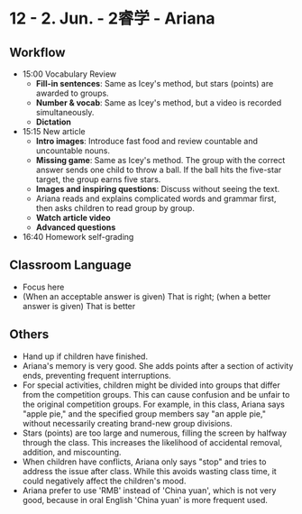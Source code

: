 # 12 - 2. Jun. - 2睿学 - Ariana

## Workflow
- <badge>15:00</badge> Vocabulary Review
  - **Fill-in sentences**: Same as Icey's method, but stars (points) are awarded to groups.
  - **Number & vocab**: Same as Icey's method, but a video is recorded simultaneously.
  - **Dictation**
- <badge>15:15</badge> New article
  - **Intro images**: Introduce fast food and review countable and uncountable nouns.
  - **Missing game**: Same as Icey's method. The group with the correct answer sends one child to throw a ball. If the ball hits the five-star target, the group earns five stars.
  - **Images and inspiring questions**: Discuss without seeing the text.
  - Ariana reads and explains complicated words and grammar first, then asks children to read group by group.
  - **Watch article video**
  - **Advanced questions**
- <badge>16:40</badge> Homework self-grading

## Classroom Language
- Focus here
- (When an acceptable answer is given) That is right; (when a better answer is given) That is better

## Others
- Hand up if children have finished.
- Ariana's memory is very good. She adds points after a section of activity ends, preventing frequent interruptions.
- For special activities, children might be divided into groups that differ from the competition groups. This can cause confusion and be unfair to the original competition groups. For example, in this class, Ariana says "apple pie," and the specified group members say "an apple pie," without necessarily creating brand-new group divisions.
- Stars (points) are too large and numerous, filling the screen by halfway through the class. This increases the likelihood of accidental removal, addition, and miscounting.
- When children have conflicts, Ariana only says "stop" and tries to address the issue after class. While this avoids wasting class time, it could negatively affect the children's mood.
- Ariana prefer to use 'RMB' instead of 'China yuan', which is not very good, because in oral English 'China yuan' is more frequent used.